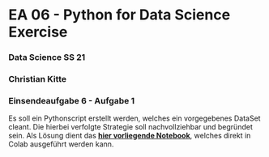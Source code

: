 # EA 06 - Python for Data Science Exercise
### Data Science SS 21
### Christian Kitte 

### Einsendeaufgabe 6 - Aufgabe 1

Es soll ein Pythonscript erstellt werden, welches ein vorgegebenes DataSet cleant. Die hierbei verfolgte Strategie soll nachvollziehbar und begründet sein. Als Lösung dient das [**hier vorliegende Notebook**](https://github.com/ChristianKitte/HelloCodeCleaning/blob/main/EA_6_Data_Cleaning_Excercise_Aufgabe_1.ipynb), welches direkt in Colab ausgeführt werden kann.
